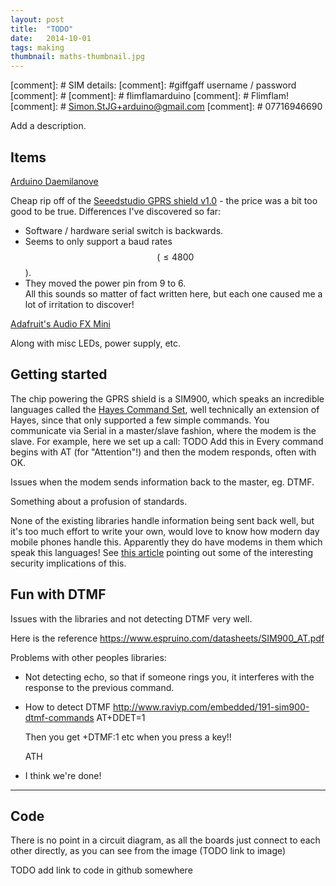 ```yaml
---
layout: post
title:  "TODO"
date:   2014-10-01
tags: making
thumbnail: maths-thumbnail.jpg
---
```


[comment]: # SIM details:
[comment]: #giffgaff username / password
[comment]: # 
[comment]: #  flimflamarduino
[comment]: #  Flimflam!
[comment]: #  Simon.StJG+arduino@gmail.com
[comment]: #  07716946690

Add a description.

## Items ##

[Arduino Daemilanove](https://www.arduino.cc/en/Main/ArduinoBoardDuemilanove)

Cheap rip off of the [Seeedstudio GPRS shield v1.0](http://wiki.seeed.cc/GPRS_Shield_v1.0/) - the price was a bit too good to be true.  Differences I've discovered so far: 
* Software / hardware serial switch is backwards.
* Seems to only support a baud rates $$( \le 4800 $$).
* They moved the power pin from 9 to 6.  
All this sounds so matter of fact written here, but each one caused me a lot of irritation to discover!  

[Adafruit's Audio FX Mini](https://www.adafruit.com/product/2341) 

Along with misc LEDs, power supply, etc.

## Getting started ##

The chip powering the GPRS shield is a SIM900, which speaks an incredible languages called the [Hayes Command Set](https://en.wikipedia.org/wiki/Hayes_command_set), well technically an extension of Hayes, since that only supported a few simple commands.  You communicate via Serial in a master/slave fashion, where the modem is the slave.  For example, here we set up a call:
 TODO Add this in
Every command begins with AT (for "Attention"!) and then the modem responds, often with OK.

Issues when the modem sends information back to the master, eg. DTMF.

Something about a profusion of standards.

None of the existing libraries handle information being sent back well, but it's too much effort to write your own, would love to know how modern day mobile phones handle this.  Apparently they do have modems in them which speak this languages!  See [this article](http://www.osnews.com/story/27416/The_second_operating_system_hiding_in_every_mobile_phone) pointing out some of the interesting security implications of this.

## Fun with DTMF ##

Issues with the libraries and not detecting DTMF very well.

Here is the reference https://www.espruino.com/datasheets/SIM900_AT.pdf

Problems with other peoples libraries:
 - Not detecting echo, so that if someone rings you, it interferes with the response to the previous command.

 - How to detect DTMF http://www.raviyp.com/embedded/191-sim900-dtmf-commands
    AT+DDET=1

      Then you get +DTMF:1 etc when you press a key!!

    ATH 

 - I think we're done!

 ----------------

## Code ## 

There is no point in a circuit diagram, as all the boards just connect to each other directly, as you can see from the image (TODO link to image)  

TODO add link to code in github somewhere